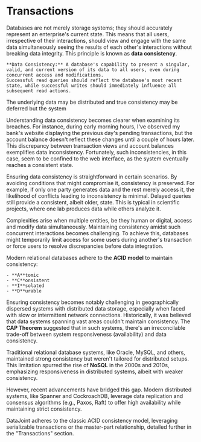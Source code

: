 # Transactions

Databases are not merely storage systems; they should accurately represent an enterprise's current state.
This means that all users, irrespective of their interactions, should view and engage with the same data simultaneously seeing the results of each other's interactions without breaking data integrity.
This principle is known as **data consistency**.

```{card} Data Consistency
**Data Consistency:** A database's capability to present a singular, valid, and current version of its data to all users, even during concurrent access and modifications.
Successful read queries should reflect the database's most recent state, while successful writes should immediately influence all subsequent read actions.
```
The underlying data may be distributed and true consistency may be deferred but the system

Understanding data consistency becomes clearer when examining its breaches.
For instance, during early morning hours, I've observed my bank's website displaying the previous day's pending transactions, but the account balance doesn't reflect these changes until a couple of hours later.
This discrepancy between transaction views and account balances exemplifies data inconsistency.
Fortunately, such inconsistencies, in this case, seem to be confined to the web interface, as the system eventually reaches a consistent state.

Ensuring data consistency is straightforward in certain scenarios.
By avoiding conditions that might compromise it, consistency is preserved.
For example, if only one party generates data and the rest merely access it, the likelihood of conflicts leading to inconsistency is minimal.
Delayed queries still provide a consistent, albeit older, state.
This is typical in scientific projects, where one lab produces data while others analyze it.

Complexities arise when multiple entities, be they human or digital, access and modify data simultaneously.
Maintaining consistency amidst such concurrent interactions becomes challenging.
To achieve this, databases might temporarily limit access for some users during another's transaction or force users to resolve discrepancies before data integration.

Modern relational databases adhere to the **ACID model** to maintain consistency:

```{card} ACID Model for Database Transactions
- **A**tomic
- **C**onsistent
- **I**solated
- **D**urable
```

Ensuring consistency becomes notably challenging in geographically dispersed systems with distributed data storage, especially when faced with slow or intermittent network connections.
Historically, it was believed that data systems spanning vast areas couldn't maintain consistency.
The **CAP Theorem** suggested that in such systems, there's an irreconcilable trade-off between system responsiveness (availability) and data consistency.

Traditional relational database systems, like Oracle, MySQL, and others, maintained strong consistency but weren't tailored for distributed setups. This limitation spurred the rise of **NoSQL** in the 2000s and 2010s, emphasizing responsiveness in distributed systems, albeit with weaker consistency.

However, recent advancements have bridged this gap. Modern distributed systems, like Spanner and CockroachDB, leverage data replication and consensus algorithms (e.g., Paxos, Raft) to offer high availability while maintaining strict consistency.

DataJoint adheres to the classic ACID consistency model, leveraging serializable transactions or the master-part relationship, detailed further in the "Transactions" section.
